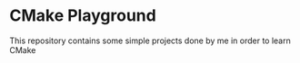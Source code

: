 # CMake Playground
This repository contains some simple projects done by me in order to learn CMake

